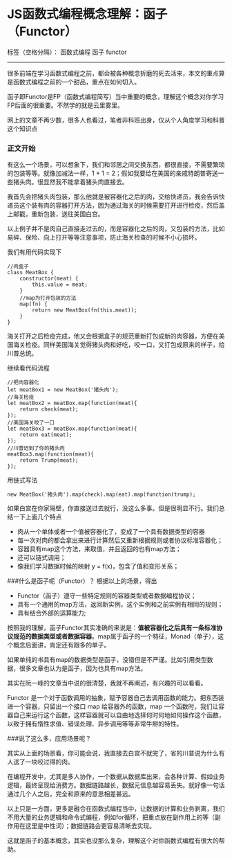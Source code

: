 # JS函数式编程概念理解：函子（Functor）

标签（空格分隔）： 函数式编程 函子 functor

---

很多前端在学习函数式编程之前，都会被各种概念折磨的死去活来，本文的重点算是函数式编程之前的一个甜品，重点在如何切入。

函子即Functor是FP（函数式编程简写）当中重要的概念，理解这个概念对你学习FP后面的很重要。不然学的就是云里雾里。

网上的文章不再少数，很多人也看过，笔者非科班出身，仅从个人角度学习和科普这个知识点

### 正文开始

有这么一个场景，可以想象下，我们和邻居之间交换东西，都很直接，不需要繁琐的包装等等。就像加减法一样，1 + 1 = 2；假如我要给在美国的亲戚特朗普寄送一些猪头肉。很显然我不能拿着猪头肉直接去。

我首先会把猪头肉包装，那么他就是被容器化之后的肉，交给快递员，我会告诉快递员这个装有肉的容器打开方法，因为通过海关的时候需要打开进行检疫，然后盖上邮戳，重新包装，送往美国白宫。

以上例子并不是肉自己直接走过去的，而是容器化之后的肉，又包装的方法，比如易碎、保险、向上打开等等注意事项，防止海关检查的时候不小心损坏。

我们有用代码实现下
```
//肉盒子
class MeatBox {
    constructor(meat) {
        this.value = meat;
    }
    //map为打开包装的方法
    map(fn) {
        return new MeatBox(fn(this.meat));
    }
}

```
海关打开之后检疫完成，他又会根据盒子的规范重新打包成新的肉容器，方便在美国海关检疫。同样美国海关觉得猪头肉和好吃，咬一口，又打包成原来的样子，给川普总统。

继续看代码流程

```
//把肉容器化
let meatBox1 = new MeatBox('猪头肉');
//海关检疫
let meatBox2 = meatBox.map(function(meat){
    return check(meat);
});
//美国海关咬了一口
let meatBox3 = meatBox.map(function(meat){
    return eat(meat);
});
//川普迟到了你的猪头肉
meatBox3.map(function(meat){
    return Trump(meat);
});
```
用链式写法
```
new MeatBox('猪头肉').map(check).map(eat).map(function(trump);
```
如果白宫在你家隔壁，你直接送过去就行，没这么多事。但是很明显不行。我们总结一下上面几个特点

 - 肉从一个单体或者一个值被容器化了，变成了一个具有数据类型的容器
 - 每一次对肉的都会拿出来进行计算然后又重新根据规则或者协议标准容器化；
 - 容器具有map这个方法，来取值，并且返回的也有map方法；
 - 还可以链式调用；
 - 像我们学习数据时候的映射 y = f(x)，包含了值和变形关系；

###什么是函子呢（Functor）？
根据以上的场景，得出

 - Functor（函子）遵守一些特定规则的容器类型或者数据编程协议；
 - 具有一个通用的map方法，返回新实例，这个实例和之前实例有相同的规则；
 - 具有结合外部的运算能力;
 
按照我的理解，函子Functor其实准确的来说是：**值被容器化之后具有一条标准协议规范的数据类型或者数据容器**。map属于函子的一个特征，Monad（单子），这个概念后面讲，肯定还有跟多的单子。

如果单纯的书具有map的数据类型是函子，没错但是不严谨。比如引用类型数据，很多文章也认为是函子，因为也具有map方法。

其实在阮一峰的文章当中说的很清楚，我就不再阐述，有兴趣的可以看看。

Functor 是一个对于函数调用的抽象，赋予容器自己去调用函数的能力。把东西装进一个容器，只留出一个接口 map 给容器外的函数，map 一个函数时，我们让容器自己来运行这个函数，这样容器就可以自由地选择何时何地如何操作这个函数，以致于拥有惰性求值、错误处理、异步调用等等非常牛掰的特性。

###说了这么多，应用场景呢？

其实从上面的场景看，你可能会说，我直接去白宫不就完了，省的川普说为什么有人送了一块咬过得的肉。

在编程开发中，尤其是多人协作，一个数据从数据库出来，会各种计算、假如业务逻辑，最终呈现给消费方。数据链路越长，数据元信息越容易丢失。就好像一句话通过几个人之后，完全和原来的意思相差甚远。

以上只是一方面，更多是融合在函数式编程当中，让数据的计算和业务剥离，我们不用大量的业务逻辑和命令式编程，例如for循环，把重点放在副作用上的等（副作用在这里是中性词）；数据链路会更容易清晰去实现。

这就是函子的基本概念，其实也没那么复杂，理解这个对你函数式编程有很大的帮助。
